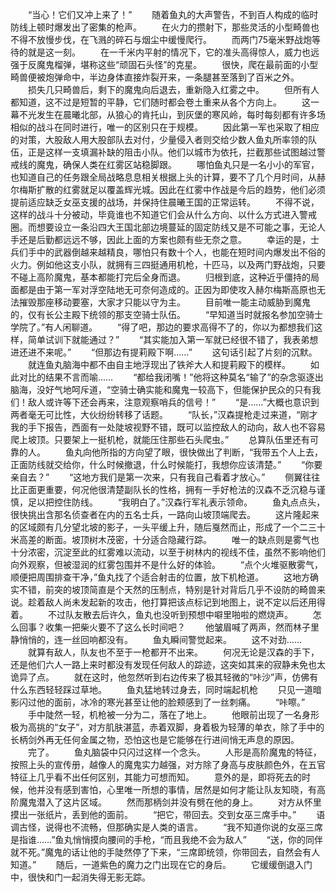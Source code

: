 　　“当心！它们又冲上来了！”
　　随着鱼丸的大声警告，不到百人构成的临时防线上顿时爆发出了密集的枪声。
　　在火力的攒射下，那些灵活的小型畸兽也不得不放慢步伐，在飞溅的碎石与烟尘中缓慢爬行。
　　而两门75毫米野战炮等待的就是这一刻。
　　在一千米内平射的情况下，它的准头高得惊人，威力也远强于反魔鬼榴弹，堪称这些“顽固石头怪”的克星。
　　很快，爬在最前面的小型畸兽便被炮弹命中，半边身体直接炸裂开来，一条腿甚至落到了百米之外。
　　损失几只畸兽后，剩下的魔鬼向后退去，重新隐入红雾之中。
　　但所有人都知道，这不过是短暂的平静，它们随时都会卷土重来从各个方向上。
　　这一幕不光发生在晨曦北部，从狼心的肯托山，到灰堡的寒风岭，每时每刻都有许多场相似的战斗在同时进行，唯一的区别只在于规模。
　　因此第一军也采取了相应的对策，大股敌人用大股部队去对付，少量侵入者则交给少数人鱼丸所率领的队伍，正是这样一支填漏补缺的阻击小队。他们以城市为依托，拦截那些试图越过警戒线的魔鬼，确保人类在红雾区站稳脚跟。
　　哪怕鱼丸只是一名小小的军官，也知道自己的任务跟全局战略息息相关根据上头的计算，要不了几个月时间，从赫尔梅斯扩散的红雾就足以覆盖辉光城。因此在红雾中作战是今后的趋势，他们必须提前适应缺乏女巫支援的战场，并保持住晨曦王国的正常运转。
　　不得不说，这样的战斗十分被动，毕竟谁也不知道它们会从什么方向、以什么方式进入警戒圈。而想要设立一条沿四大王国北部边境蔓延的固定防线又是不可能之事，无论人手还是后勤都远远不够，因此上面的方案也颇有些无奈之意。
　　幸运的是，士兵们手中的武器倒越来越精良，哪怕只有数十个人，也能在短时间内爆发出不俗的火力。例如他这支小队，就拥有三四挺通用机枪，十匹马，以及两门野战炮，只要不碰上高阶魔鬼，基本都能打完后全身而退。
　　归根到底，这种近乎僵持的局面都是由于第一军对浮空陆地无可奈何造成的。正因为即使攻入赫尔梅斯高原也无法摧毁那座移动要塞，大家才只能以守为主。
　　目前唯一能主动威胁到魔鬼的，仅有长公主殿下统领的那支空骑士队伍。
　　“早知道当时就报名参加空骑士学院了。”有人闲聊道。
　　“得了吧，那边的要求高得不了的，你以为都想我们这样，简单试训下就能通过？”
　　“其实能加入第一军就已经很不错了，我表弟想进还进不来呢。”
　　“但那边有提莉殿下啊……”
　　这句话引起了片刻的沉默。
　　就连鱼丸脑海中都不由自主地浮现出了铁斧大人和提莉殿下的模样。
　　如此对比的结果不言而喻……
　　“都给我闭嘴！”他将这种莫名“输了”的杂念驱逐出脑海，没好气地呵斥道，“空骑士确实能和魔鬼一较高下，但能保护民众的只有我们！敌人或许等下还会再来，注意观察哨兵的信号！”
　　“是……”大概也意识到两者毫无可比性，大伙纷纷转移了话题。
　　“队长，”汉森提枪走过来道，“刚才我的手下报告，西面有一处陡坡视野不错，既可以监控敌人的动向，敌人也不容易爬上坡顶。只要架上一挺机枪，就能压住那些石头爬虫。”
　　总算队伍里还有可靠的人。
　　鱼丸向他所指的方向望了眼，很快做出了判断，“我带五个人上去，正面防线就交给你，什么时候撤退，什么时候能打，我想你应该清楚。”
　　“你要亲自去？”
　　“这地方我们是第一次来，只有我自己看着才放心。”
　　侧翼往往比正面更重要，何况他很清楚副队长的性格，拥有一手好枪法的汉森不乏沉稳与谨慎，足以把控住防线。
　　“我明白了。”汉森行军礼表示领命。
　　鱼丸点点头，很快挑出含那名侦查者在内的五名士兵，一路向山坡顶端爬去。
　　这片隆起来的区域颇有几分望北坡的影子，一头平缓上升，随后戛然而止，形成了一个二三十米高差的断面。坡顶树木茂密，十分适合隐藏行踪。
　　唯一的缺点则是雾气也十分浓密，沉淀至此的红雾难以流动，以至于树林内的视线不佳，虽然不影响他们向外观察，但被湿润的红雾包围并不是什么好的体验。
　　“点个火堆驱散雾气，顺便把周围排查干净，”鱼丸找了个适合射击的位置，放下机枪道。
　　这地方确实不错，前突的坡顶简直是个天然的压制点，特别是针对背后几乎不设防的畸兽来说。趁着敌人尚未发起新的攻击，他打算把该点标记到地图上，说不定以后还用得着。
　　不过队友散去后许久，鱼丸也没听到预想中噼里啪啦的燃烧声。
　　怎么回事？收集一把柴火要不了这么长时间吧？
　　他皱眉喊了两声，然而林子里静悄悄的，连一丝回响都没有。
　　鱼丸瞬间警觉起来。
　　这不对劲……
　　就算有敌人，队友也不至于一枪都开不出来。
　　何况无论是汉森的手下，还是他们六人一路上来时都没有发现任何敌人的踪迹，这突如其来的寂静未免也太诡异了点。
　　就在这时，他忽然听到右边传来了极其轻微的“咔沙”声，仿佛有什么东西轻轻踩过草地。
　　鱼丸猛地转过身去，同时端起机枪
　　只见一道暗影闪过他的面前，冰冷的寒光甚至让他的脸颊感到了一丝刺痛。
　　“咔嚓。”
　　手中陡然一轻，机枪被一分为二，落在了地上。
　　他眼前出现了一名身形极为高挑的“女子”，对方肌肤湛蓝，赤着双脚，身着极为轻薄的单衣，除了手中的长柄剑外再无任何金属之物，恐怕这也是它能够在行进间悄无声息的原因。
　　完了。
　　鱼丸脑袋中只闪过这样一个念头。
　　人形是高阶魔鬼的特征，按照上头的宣传册，越像人的魔鬼实力越强，对方除了身高与皮肤颜色外，在五官特征上几乎看不出任何区别，其能力可想而知。
　　意外的是，即将死去的时候，他并没有感到害怕，心里唯一所想的事情，居然是如何才能让队友知晓，有高阶魔鬼潜入了这片区域。
　　然而那柄剑并没有劈在他的身上。
　　对方从怀里摸出一张纸片，丢到他的面前。
　　“把它，带回去。交到女巫三席手中。”
　　语调古怪，说得也不流畅，但那确实是人类的语言。
　　“我不知道你说的女巫三席是指谁……”鱼丸悄悄摸向腰间的手枪，“而且我绝不会为敌人”
　　“送，你的同伴就不死。”魔鬼的话让他的手陡然停了下来，“三席即统领，你带回去，自然会有人知道。”
　　随后，一道紫色的魔力之门出现在它的身后。
　　它缓缓倒退入门中，很快和门一起消失得无影无踪。